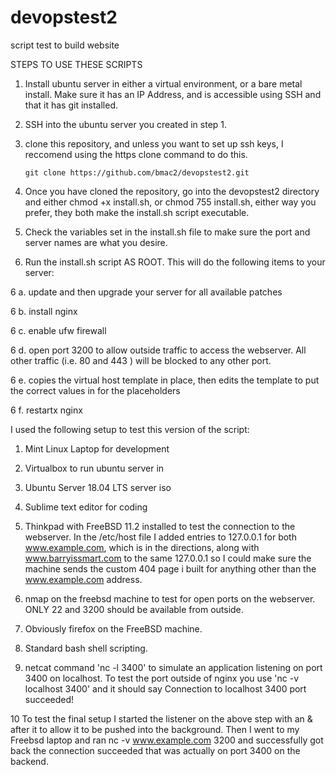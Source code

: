 # devopstest2
script test to build website

STEPS TO USE THESE SCRIPTS

1.  Install ubuntu server in either a virtual environment, or a bare metal install.  Make sure it has an IP Address, and is accessible using SSH and that it has git installed.

2.  SSH into the ubuntu server you created in step 1.

3.  clone this repository, and unless you want to set up ssh keys, I reccomend using the https clone command to do this.

        git clone https://github.com/bmac2/devopstest2.git

4.  Once you have cloned the repository, go into the devopstest2 directory and either chmod +x install.sh, or chmod 755 install.sh, either way you prefer, they both make the install.sh script executable.

5.  Check the variables set in the install.sh file to make sure the port and server names are what you desire.

6.  Run the install.sh script AS ROOT.  This will do the following items to your server:

6 a.  update and then upgrade your server for all available patches

6 b.  install nginx
  
6 c. enable ufw firewall
  
6 d.  open port 3200 to allow outside traffic to access the webserver. All other traffic (i.e. 80 and 443 ) will be blocked to any other port.
  
6 e.   copies the virtual host template in place, then edits the template to put the correct values in for the placeholders
  
6 f.  restartx nginx
  
  
I used the following setup to test this version of the script:

1. Mint Linux Laptop for development

2. Virtualbox to run ubuntu server in

3. Ubuntu Server 18.04 LTS server iso

4. Sublime text editor for coding

5. Thinkpad with FreeBSD 11.2 installed to test the connection to the webserver.  In the /etc/host file I added entries to 127.0.0.1 for both www.example.com, which is in the directions, along with www.barryissmart.com to the same 127.0.0.1 so I could make sure the machine sends the custom 404 page i built for anything other than the www.example.com address.

6.  nmap on the freebsd machine to test for open ports on the webserver.  ONLY 22 and 3200 should be available from outside.

7. Obviously firefox on the FreeBSD machine.

8. Standard bash shell scripting.

9.  netcat command 'nc -l 3400' to simulate an application listening on port 3400 on localhost.  To test the port outside of nginx you use 'nc -v localhost 3400' and it should say Connection to localhost 3400 port succeeded!

10  To test the final setup I started the listener on the above step with an & after it to allow it to be pushed into the background.   Then I went to my Freebsd laptop and ran nc -v www.example.com 3200 and successfully got back the connection succeeded that was actually on port 3400 on the backend.

